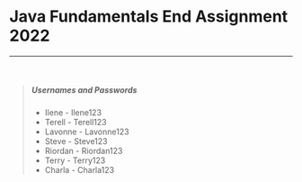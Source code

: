 # Java Fundamentals End Assignment 2022
---
   <br />

>
> ##### Usernames and Passwords
> - Ilene - Ilene123
> - Terell - Terell123
> - Lavonne - Lavonne123
> - Steve - Steve123
> - Riordan - Riordan123
> - Terry - Terry123
> - Charla - Charla123
>
